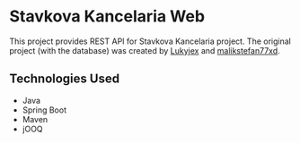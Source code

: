# Stavkova Kancelaria Web

This project provides REST API for Stavkova Kancelaria project. The original project (with the database) was created by [Lukyjex](https://github.com/Lukyjex) and [malikstefan77xd](https://github.com/malikstefan77xd).

## Technologies Used

- Java
- Spring Boot
- Maven
- jOOQ
